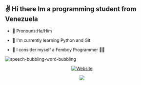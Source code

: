 ## ✌ Hi there Im a programming student from Venezuela

- 🐺 Pronouns:He/Him

- 🦊 I'm currently learning Python and Git

- 🌈 I consider myself a Femboy Programmer 🏳️‍🌈

![speech-bubbling-word-bubbling](https://github.com/TheFoxyKing/TheFoxyKing/assets/108497880/1ddfd1e0-918a-44ab-9915-368afd4e1b77)

<div align="center">

<a href="https://dev.to/thefoxyking"><img alt="Website" src="https://img.shields.io/badge/DEV-%230A0A0A.svg?&style=flat-square&logo=DEV.to&logoColor=white"></a>

<img src="https://img.shields.io/badge/Made%20for-Femboys-pink"/>

</div>


<!--
**TheFoxyKing/TheFoxyKing** is a ✨ _special_ ✨ repository because its `README.md` (this file) appears on your GitHub profile.

Here are some ideas to get you started:

- 🔭 I’m currently working on ...
- 🌱 I’m currently learning ...
- 👯 I’m looking to collaborate on ...
- 🤔 I’m looking for help with ...
- 💬 Ask me about ...
- 📫 How to reach me: ...
- 😄 Pronouns: ...
- ⚡ Fun fact: ...
-->
